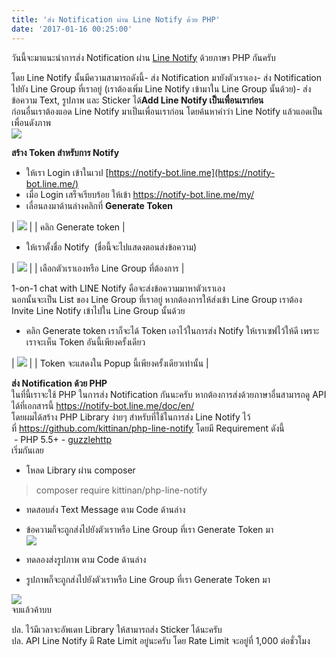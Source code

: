 ```yaml
---
title: 'ส่ง Notification ผ่าน Line Notify ด้วย PHP'
date: '2017-01-16 00:25:00'
---
```


วันนี้จะมาแนะนำการส่ง Notification ผ่าน [Line Notify](https://notify-bot.line.me/) ด้วยภาษา PHP กันครับ  
  
โดย Line Notify นั้นมีความสามารถดังนี้- ส่ง Notification มายังตัวเราเอง- ส่ง Notification ไปยัง Line Group ที่เราอยู่ (เราต้องเพิ่ม Line Notify เข้ามาใน Line Group นั้นด้วย)- ส่ง ข้อความ Text, รูปภาพ และ Sticker ได้**Add Line Notify เป็นเพื่อนเราก่อน**  
ก่อนอื่นเราต้องแอด Line Notify มาเป็นเพื่อนเราก่อน โดยค้นหาคำว่า Line Notify แล้วแอดเป็นเพื่อนดังภาพ  
[![](https://4.bp.blogspot.com/-8_b-3jhjcFo/WHum8icPZQI/AAAAAAAAtrs/1nDU9CPXticeGkni_VZptIue9FS_dLhFACLcB/s640/Screenshot_20170115-234228.png)](https://4.bp.blogspot.com/-8_b-3jhjcFo/WHum8icPZQI/AAAAAAAAtrs/1nDU9CPXticeGkni_VZptIue9FS_dLhFACLcB/s1600/Screenshot_20170115-234228.png)  
  
**สร้าง Token สำหรับการ Notify**  
  
- ให้เรา Login เข้าในเวป [https://notify-bot.line.me](https://notify-bot.line.me/)  
- เมื่อ Login เสร็จเรียบร้อย ให้เข้า <https://notify-bot.line.me/my/>  
- เลื่อนลงมาด้านล่างคลิกที่ **Generate Token**  


| [![](https://2.bp.blogspot.com/-M3jusuhL0hY/WHtu2T92B5I/AAAAAAAAtrQ/vVSt37zfqVE8BjONq8xRExl2kpSOmwh4QCLcB/s640/Screenshot%2Bfrom%2B2017-01-15%2B19%253A44%253A34.png)](https://2.bp.blogspot.com/-M3jusuhL0hY/WHtu2T92B5I/AAAAAAAAtrQ/vVSt37zfqVE8BjONq8xRExl2kpSOmwh4QCLcB/s1600/Screenshot%2Bfrom%2B2017-01-15%2B19%253A44%253A34.png) |
| คลิก Generate token |

  
- ให้เราตั้งชื่อ Notify  (ชื่อนี้จะไปแสดงตอนส่งข้อความ)  


| [![](https://3.bp.blogspot.com/-eMRamPKeL44/WHtvqMEIcrI/AAAAAAAAtrU/EUPoCyQRs_8DGsvk7E9AaCwdq-tt8pbdgCLcB/s640/Screenshot%2Bfrom%2B2017-01-15%2B19%253A46%253A43.png)](https://3.bp.blogspot.com/-eMRamPKeL44/WHtvqMEIcrI/AAAAAAAAtrU/EUPoCyQRs_8DGsvk7E9AaCwdq-tt8pbdgCLcB/s1600/Screenshot%2Bfrom%2B2017-01-15%2B19%253A46%253A43.png) |
| เลือกตัวเราเองหรือ Line Group ที่ต้องการ |

  
1-on-1 chat with LINE Notify คือจะส่งข้อความมาหาตัวเราเอง  
นอกนั้นจะเป็น List ของ Line Group ที่เราอยู่ หากต้องการให้ส่งเข้า Line Group เราต้อง Invite Line Notify เข้าไปใน Line Group นั้นด้วย  
- คลิก Generate token เราก็จะได้ Token เอาไว้ในการส่ง Notify ให้เราเซฟไว้ให้ดี เพราะเราจะเห็น Token อันนี้เพียงครั้งเดียว  


| [![](https://3.bp.blogspot.com/-BZTO_PMC5ZA/WHtw_754YpI/AAAAAAAAtrc/e7D_ngRC0TczwjUTWoy6ZuQ9IKqu0kXWACLcB/s1600/Screenshot%2Bfrom%2B2017-01-15%2B19%253A51%253A52.png)](https://3.bp.blogspot.com/-BZTO_PMC5ZA/WHtw_754YpI/AAAAAAAAtrc/e7D_ngRC0TczwjUTWoy6ZuQ9IKqu0kXWACLcB/s1600/Screenshot%2Bfrom%2B2017-01-15%2B19%253A51%253A52.png) |
| Token จะแสดงใน Popup นี้เพียงครั้งเดียวเท่านั้น |

  
**ส่ง Notification ด้วย PHP**  
ในที่นี้เราจะใช้ PHP ในการส่ง Notification กันนะครับ หากต้องการส่งด้วยภาษาอื่นสามารถดู API ได้ที่เอกสารนี้ <https://notify-bot.line.me/doc/en/>  
โดยผมได้สร้าง PHP Library ง่ายๆ สำหรับที่ใช้ในการส่ง Line Notify ไว้ที่ <https://github.com/kittinan/php-line-notify> โดยมี Requirement ดังนี้  
 - PHP 5.5+ - [guzzlehttp](https://github.com/kittinan/php-line-notify)  
เริ่มกันเลย  
- โหลด Library ผ่าน composer  
  

> composer require kittinan/php-line-notify

- ทดสอบส่ง Text Message ตาม Code ด้านล่าง  
   
- ข้อความก็จะถูกส่งไปยังตัวเราหรือ Line Group ที่เรา Generate Token มา  
[![](https://4.bp.blogspot.com/-12ocRsjz6xI/WHuueLZ7XKI/AAAAAAAAtsI/j9G3JRU-YTMpfyjBw855C0F26U0UzfiygCLcB/s640/Screenshot_20170115-235917.png)](https://4.bp.blogspot.com/-12ocRsjz6xI/WHuueLZ7XKI/AAAAAAAAtsI/j9G3JRU-YTMpfyjBw855C0F26U0UzfiygCLcB/s1600/Screenshot_20170115-235917.png)  
  
- ทดลองส่งรูปภาพ ตาม Code ด้านล่าง  
  
   
- รูปภาพก็จะถูกส่งไปยังตัวเราหรือ Line Group ที่เรา Generate Token มา  
  
[![](https://3.bp.blogspot.com/-LFM3GOGPXnM/WHuuid0LsZI/AAAAAAAAtsQ/aD9ZI84clN0m_9RdJxGvnt2c3JNDrQEmQCLcB/s640/Screenshot_20170116-001302.png)](https://3.bp.blogspot.com/-LFM3GOGPXnM/WHuuid0LsZI/AAAAAAAAtsQ/aD9ZI84clN0m_9RdJxGvnt2c3JNDrQEmQCLcB/s1600/Screenshot_20170116-001302.png)  
จบแล้วค้าบบ  
  
ปล. ไว้มีเวลาจะอัพเดท Library ให้สามารถส่ง Sticker ได้นะครับ  
ปล. API Line Notify มี Rate Limit อยู่นะครับ โดย Rate Limit จะอยู่ที่ 1,000 ต่อชั่วโมง